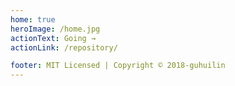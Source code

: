 ```yaml
---
home: true
heroImage: /home.jpg
actionText: Going →
actionLink: /repository/

footer: MIT Licensed | Copyright © 2018-guhuilin
---
```


